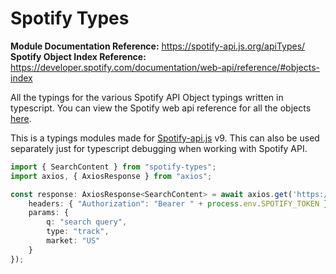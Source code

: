 # Spotify Types

**Module Documentation Reference:** https://spotify-api.js.org/apiTypes/<br/>
**Spotify Object Index Reference:** https://developer.spotify.com/documentation/web-api/reference/#objects-index

All the typings for the various Spotify API Object typings written in typescript. You can view the Spotify web api reference for all the objects [here](https://developer.spotify.com/documentation/web-api/reference/#objects-index).

This is a typings modules made for [Spotify-api.js](https://github.com/spotify-api/spotify-api.js) v9. This can also be used separately just for typescript debugging when working with Spotify API.

```ts
import { SearchContent } from "spotify-types";
import axios, { AxiosResponse } from "axios";

const response: AxiosResponse<SearchContent> = await axios.get('https://api.spotify.com/v1/search', {
    headers: { "Authorization": "Bearer " + process.env.SPOTIFY_TOKEN },
    params: {
        q: "search query",
        type: "track",
        market: "US"
    }
});
```